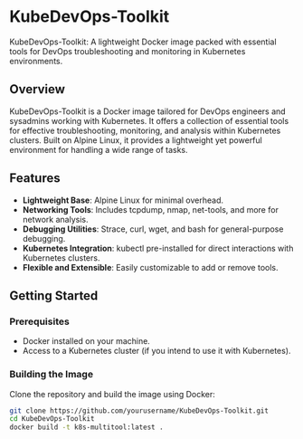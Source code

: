 # KubeDevOps-Toolkit
KubeDevOps-Toolkit: A lightweight Docker image packed with essential tools for DevOps troubleshooting and monitoring in Kubernetes environments.

## Overview
KubeDevOps-Toolkit is a Docker image tailored for DevOps engineers and sysadmins working with Kubernetes. It offers a collection of essential tools for effective troubleshooting, monitoring, and analysis within Kubernetes clusters. Built on Alpine Linux, it provides a lightweight yet powerful environment for handling a wide range of tasks.

## Features
- **Lightweight Base**: Alpine Linux for minimal overhead.
- **Networking Tools**: Includes tcpdump, nmap, net-tools, and more for network analysis.
- **Debugging Utilities**: Strace, curl, wget, and bash for general-purpose debugging.
- **Kubernetes Integration**: kubectl pre-installed for direct interactions with Kubernetes clusters.
- **Flexible and Extensible**: Easily customizable to add or remove tools.

## Getting Started

### Prerequisites
- Docker installed on your machine.
- Access to a Kubernetes cluster (if you intend to use it with Kubernetes).

### Building the Image
Clone the repository and build the image using Docker:
```bash
git clone https://github.com/yourusername/KubeDevOps-Toolkit.git
cd KubeDevOps-Toolkit
docker build -t k8s-multitool:latest .
```
